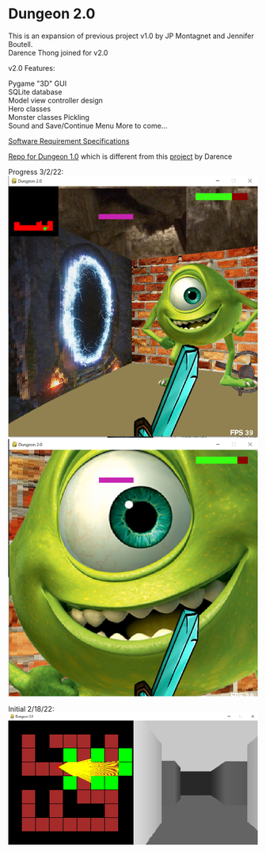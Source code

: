 # Dungeon 2.0


This is an expansion of previous project v1.0 by JP Montagnet and Jennifer Boutell.  
Darence Thong joined for v2.0  

v2.0 Features:  
  
Pygame "3D" GUI  
SQLite database  
Model view controller design   
Hero classes  
Monster classes
Pickling  
Sound and Save/Continue Menu
More to come...  

[Software Requirement Specifications](https://github.com/darenceT/dungeon_2.0/blob/main/docs/Software_Requirements_Specifications.docx)

[Repo for Dungeon 1.0](https://github.com/jenniferboutell/DungeonAdventure) which is different from this [project](https://github.com/darenceT/dungeon) by Darence

Progress 3/2/22:
![Current progress screenshot:](https://github.com/darenceT/dungeon_2.0/blob/main/docs/4th%20Iteration/GUI_general.png)
![Current progress screenshot2:](https://github.com/darenceT/dungeon_2.0/blob/main/docs/4th%20Iteration/GUI_enemy_health.png)

Initial 2/18/22: 
![Initial 2/18/22:](https://github.com/darenceT/dungeon_2.0/blob/main/docs/1st%20Iteration/GUI_maze.png)